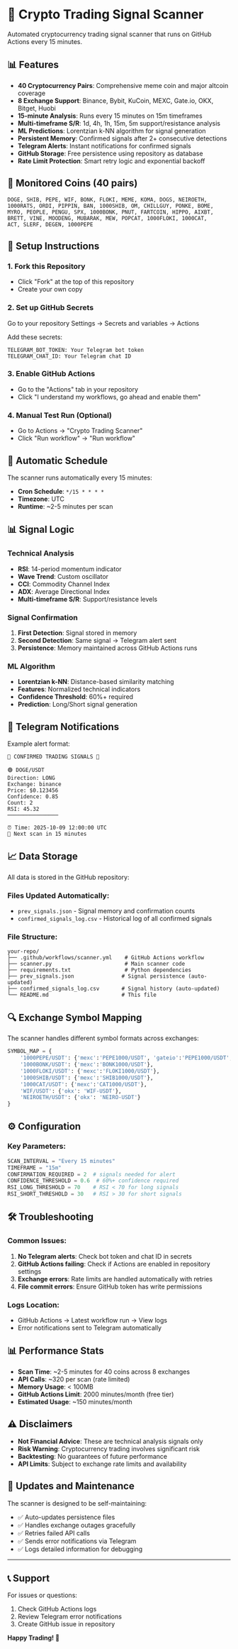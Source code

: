 # 🚀 Crypto Trading Signal Scanner

Automated cryptocurrency trading signal scanner that runs on GitHub Actions every 15 minutes.

## 📊 Features

- **40 Cryptocurrency Pairs**: Comprehensive meme coin and major altcoin coverage
- **8 Exchange Support**: Binance, Bybit, KuCoin, MEXC, Gate.io, OKX, Bitget, Huobi
- **15-minute Analysis**: Runs every 15 minutes on 15m timeframes
- **Multi-timeframe S/R**: 1d, 4h, 1h, 15m, 5m support/resistance analysis
- **ML Predictions**: Lorentzian k-NN algorithm for signal generation
- **Persistent Memory**: Confirmed signals after 2+ consecutive detections
- **Telegram Alerts**: Instant notifications for confirmed signals
- **GitHub Storage**: Free persistence using repository as database
- **Rate Limit Protection**: Smart retry logic and exponential backoff

## 🎯 Monitored Coins (40 pairs)

```
DOGE, SHIB, PEPE, WIF, BONK, FLOKI, MEME, KOMA, DOGS, NEIROETH,
1000RATS, ORDI, PIPPIN, BAN, 1000SHIB, OM, CHILLGUY, PONKE, BOME,
MYRO, PEOPLE, PENGU, SPX, 1000BONK, PNUT, FARTCOIN, HIPPO, AIXBT,
BRETT, VINE, MOODENG, MUBARAK, MEW, POPCAT, 1000FLOKI, 1000CAT,
ACT, SLERF, DEGEN, 1000PEPE
```

## 🔧 Setup Instructions

### 1. Fork this Repository
- Click "Fork" at the top of this repository
- Create your own copy

### 2. Set up GitHub Secrets
Go to your repository Settings → Secrets and variables → Actions

Add these secrets:
```
TELEGRAM_BOT_TOKEN: Your Telegram bot token
TELEGRAM_CHAT_ID: Your Telegram chat ID
```

### 3. Enable GitHub Actions
- Go to the "Actions" tab in your repository
- Click "I understand my workflows, go ahead and enable them"

### 4. Manual Test Run (Optional)
- Go to Actions → "Crypto Trading Scanner"
- Click "Run workflow" → "Run workflow"

## 📅 Automatic Schedule

The scanner runs automatically every 15 minutes:
- **Cron Schedule**: `*/15 * * * *`
- **Timezone**: UTC
- **Runtime**: ~2-5 minutes per scan

## 📊 Signal Logic

### Technical Analysis
- **RSI**: 14-period momentum indicator
- **Wave Trend**: Custom oscillator
- **CCI**: Commodity Channel Index  
- **ADX**: Average Directional Index
- **Multi-timeframe S/R**: Support/resistance levels

### Signal Confirmation
1. **First Detection**: Signal stored in memory
2. **Second Detection**: Same signal → Telegram alert sent
3. **Persistence**: Memory maintained across GitHub Actions runs

### ML Algorithm
- **Lorentzian k-NN**: Distance-based similarity matching
- **Features**: Normalized technical indicators
- **Confidence Threshold**: 60%+ required
- **Prediction**: Long/Short signal generation

## 📱 Telegram Notifications

Example alert format:
```
🚨 CONFIRMED TRADING SIGNALS 🚨

🟢 DOGE/USDT
Direction: LONG
Exchange: binance
Price: $0.123456
Confidence: 0.85
Count: 2
RSI: 45.32
────────────────

⏰ Time: 2025-10-09 12:00:00 UTC
🔄 Next scan in 15 minutes
```

## 📈 Data Storage

All data is stored in the GitHub repository:

### Files Updated Automatically:
- `prev_signals.json` - Signal memory and confirmation counts
- `confirmed_signals_log.csv` - Historical log of all confirmed signals

### File Structure:
```
your-repo/
├── .github/workflows/scanner.yml    # GitHub Actions workflow
├── scanner.py                       # Main scanner code
├── requirements.txt                 # Python dependencies
├── prev_signals.json               # Signal persistence (auto-updated)
├── confirmed_signals_log.csv       # Signal history (auto-updated)
└── README.md                       # This file
```

## 🔍 Exchange Symbol Mapping

The scanner handles different symbol formats across exchanges:

```python
SYMBOL_MAP = {
    '1000PEPE/USDT': {'mexc':'PEPE1000/USDT', 'gateio':'PEPE1000/USDT', 'bitget':'PEPE1000/USDT'},
    '1000BONK/USDT': {'mexc':'BONK1000/USDT'},
    '1000FLOKI/USDT': {'mexc':'FLOKI1000/USDT'},
    '1000SHIB/USDT': {'mexc':'SHIB1000/USDT'},
    '1000CAT/USDT': {'mexc':'CAT1000/USDT'},
    'WIF/USDT': {'okx': 'WIF-USDT'},
    'NEIROETH/USDT': {'okx': 'NEIRO-USDT'}
}
```

## ⚙️ Configuration

### Key Parameters:
```python
SCAN_INTERVAL = "Every 15 minutes"
TIMEFRAME = "15m"
CONFIRMATION_REQUIRED = 2  # signals needed for alert
CONFIDENCE_THRESHOLD = 0.6  # 60%+ confidence required
RSI_LONG_THRESHOLD = 70    # RSI < 70 for long signals
RSI_SHORT_THRESHOLD = 30   # RSI > 30 for short signals
```

## 🛠️ Troubleshooting

### Common Issues:

1. **No Telegram alerts**: Check bot token and chat ID in secrets
2. **GitHub Actions failing**: Check if Actions are enabled in repository settings
3. **Exchange errors**: Rate limits are handled automatically with retries
4. **File commit errors**: Ensure GitHub token has write permissions

### Logs Location:
- GitHub Actions → Latest workflow run → View logs
- Error notifications sent to Telegram automatically

## 📊 Performance Stats

- **Scan Time**: ~2-5 minutes for 40 coins across 8 exchanges
- **API Calls**: ~320 per scan (rate limited)
- **Memory Usage**: < 100MB
- **GitHub Actions Limit**: 2000 minutes/month (free tier)
- **Estimated Usage**: ~150 minutes/month

## ⚠️ Disclaimers

- **Not Financial Advice**: These are technical analysis signals only
- **Risk Warning**: Cryptocurrency trading involves significant risk
- **Backtesting**: No guarantees of future performance
- **API Limits**: Subject to exchange rate limits and availability

## 🔄 Updates and Maintenance

The scanner is designed to be self-maintaining:
- ✅ Auto-updates persistence files
- ✅ Handles exchange outages gracefully  
- ✅ Retries failed API calls
- ✅ Sends error notifications via Telegram
- ✅ Logs detailed information for debugging

---

## 📞 Support

For issues or questions:
1. Check GitHub Actions logs
2. Review Telegram error notifications
3. Create GitHub issue in repository

**Happy Trading! 🚀**

